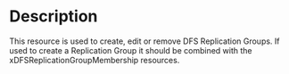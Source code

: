 # Description

This resource is used to create, edit or remove DFS Replication Groups. If used
to create a Replication Group it should be combined with the
xDFSReplicationGroupMembership resources.
